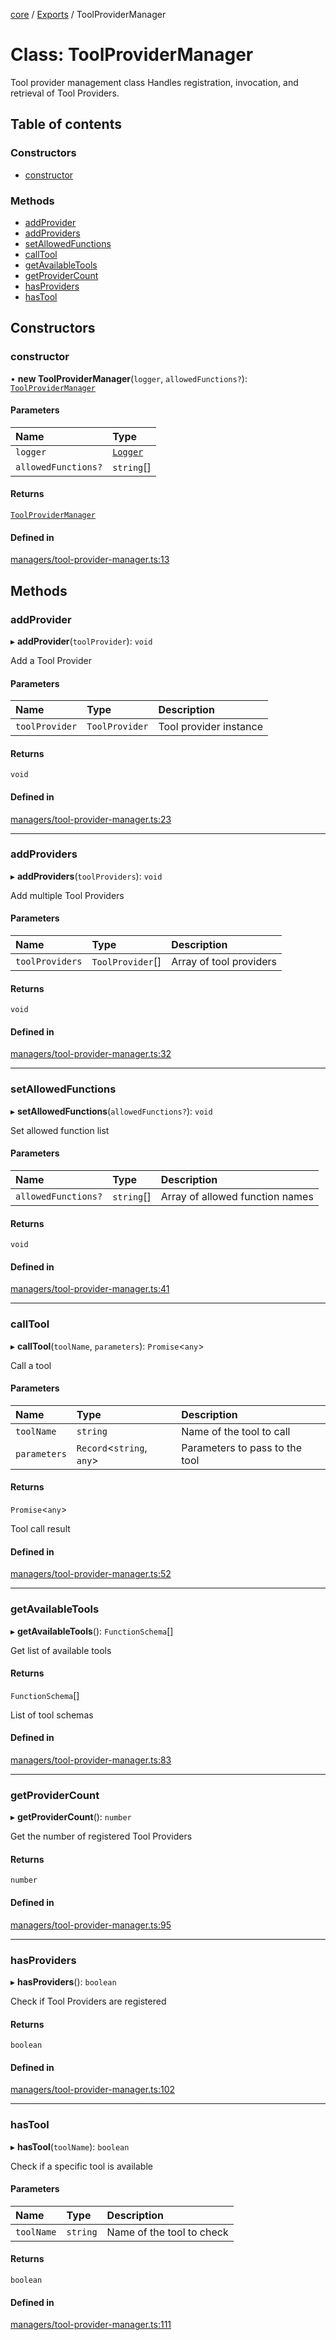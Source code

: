 <!-- 
 ⚠️  AUTO-GENERATED FILE - DO NOT EDIT MANUALLY
 This file is automatically generated by scripts/docs-generator.js
 To make changes, edit the source TypeScript files or update the generator script
-->

[core](../../) / [Exports](../modules) / ToolProviderManager

# Class: ToolProviderManager

Tool provider management class
Handles registration, invocation, and retrieval of Tool Providers.

## Table of contents

### Constructors

- [constructor](ToolProviderManager#constructor)

### Methods

- [addProvider](ToolProviderManager#addprovider)
- [addProviders](ToolProviderManager#addproviders)
- [setAllowedFunctions](ToolProviderManager#setallowedfunctions)
- [callTool](ToolProviderManager#calltool)
- [getAvailableTools](ToolProviderManager#getavailabletools)
- [getProviderCount](ToolProviderManager#getprovidercount)
- [hasProviders](ToolProviderManager#hasproviders)
- [hasTool](ToolProviderManager#hastool)

## Constructors

### constructor

• **new ToolProviderManager**(`logger`, `allowedFunctions?`): [`ToolProviderManager`](ToolProviderManager)

#### Parameters

| Name | Type |
| :------ | :------ |
| `logger` | [`Logger`](../interfaces/Logger) |
| `allowedFunctions?` | `string`[] |

#### Returns

[`ToolProviderManager`](ToolProviderManager)

#### Defined in

[managers/tool-provider-manager.ts:13](https://github.com/woojubb/robota/blob/b8c05a1e0e0191a7c7da275868f2aa9a78af55c1/packages/core/src/managers/tool-provider-manager.ts#L13)

## Methods

### addProvider

▸ **addProvider**(`toolProvider`): `void`

Add a Tool Provider

#### Parameters

| Name | Type | Description |
| :------ | :------ | :------ |
| `toolProvider` | `ToolProvider` | Tool provider instance |

#### Returns

`void`

#### Defined in

[managers/tool-provider-manager.ts:23](https://github.com/woojubb/robota/blob/b8c05a1e0e0191a7c7da275868f2aa9a78af55c1/packages/core/src/managers/tool-provider-manager.ts#L23)

___

### addProviders

▸ **addProviders**(`toolProviders`): `void`

Add multiple Tool Providers

#### Parameters

| Name | Type | Description |
| :------ | :------ | :------ |
| `toolProviders` | `ToolProvider`[] | Array of tool providers |

#### Returns

`void`

#### Defined in

[managers/tool-provider-manager.ts:32](https://github.com/woojubb/robota/blob/b8c05a1e0e0191a7c7da275868f2aa9a78af55c1/packages/core/src/managers/tool-provider-manager.ts#L32)

___

### setAllowedFunctions

▸ **setAllowedFunctions**(`allowedFunctions?`): `void`

Set allowed function list

#### Parameters

| Name | Type | Description |
| :------ | :------ | :------ |
| `allowedFunctions?` | `string`[] | Array of allowed function names |

#### Returns

`void`

#### Defined in

[managers/tool-provider-manager.ts:41](https://github.com/woojubb/robota/blob/b8c05a1e0e0191a7c7da275868f2aa9a78af55c1/packages/core/src/managers/tool-provider-manager.ts#L41)

___

### callTool

▸ **callTool**(`toolName`, `parameters`): `Promise`\<`any`\>

Call a tool

#### Parameters

| Name | Type | Description |
| :------ | :------ | :------ |
| `toolName` | `string` | Name of the tool to call |
| `parameters` | `Record`\<`string`, `any`\> | Parameters to pass to the tool |

#### Returns

`Promise`\<`any`\>

Tool call result

#### Defined in

[managers/tool-provider-manager.ts:52](https://github.com/woojubb/robota/blob/b8c05a1e0e0191a7c7da275868f2aa9a78af55c1/packages/core/src/managers/tool-provider-manager.ts#L52)

___

### getAvailableTools

▸ **getAvailableTools**(): `FunctionSchema`[]

Get list of available tools

#### Returns

`FunctionSchema`[]

List of tool schemas

#### Defined in

[managers/tool-provider-manager.ts:83](https://github.com/woojubb/robota/blob/b8c05a1e0e0191a7c7da275868f2aa9a78af55c1/packages/core/src/managers/tool-provider-manager.ts#L83)

___

### getProviderCount

▸ **getProviderCount**(): `number`

Get the number of registered Tool Providers

#### Returns

`number`

#### Defined in

[managers/tool-provider-manager.ts:95](https://github.com/woojubb/robota/blob/b8c05a1e0e0191a7c7da275868f2aa9a78af55c1/packages/core/src/managers/tool-provider-manager.ts#L95)

___

### hasProviders

▸ **hasProviders**(): `boolean`

Check if Tool Providers are registered

#### Returns

`boolean`

#### Defined in

[managers/tool-provider-manager.ts:102](https://github.com/woojubb/robota/blob/b8c05a1e0e0191a7c7da275868f2aa9a78af55c1/packages/core/src/managers/tool-provider-manager.ts#L102)

___

### hasTool

▸ **hasTool**(`toolName`): `boolean`

Check if a specific tool is available

#### Parameters

| Name | Type | Description |
| :------ | :------ | :------ |
| `toolName` | `string` | Name of the tool to check |

#### Returns

`boolean`

#### Defined in

[managers/tool-provider-manager.ts:111](https://github.com/woojubb/robota/blob/b8c05a1e0e0191a7c7da275868f2aa9a78af55c1/packages/core/src/managers/tool-provider-manager.ts#L111)
